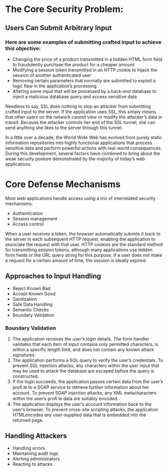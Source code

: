 # The Core Security Problem:

## Users Can Submit Arbitrary Input

### Here are some examples of submitting crafted input to achieve this objective:

- Changing the price of a product transmitted in a hidden HTML form field to fraudulently purchase the product for a cheaper amount
- Modifying a session token transmitted in an HTTP cookie to hijack the session of another authenticated user
- Removing certain parameters that normally are submitted to exploit a logic flaw in the application’s processing
- Altering some input that will be processed by a back-end database to inject a malicious database query and access sensitive data

Needless to say, SSL does nothing to stop an attacker from submitting crafted
input to the server. If the application uses SSL, this simply means that other users
on the network cannot view or modify the attacker’s data in transit. Because the attacker controls her end of the SSL tunnel, she can send anything she likes
to the server through this tunnel.

In a little over a decade, the World Wide Web has evolved from purely static
information repositories into highly functional applications that process sensitive
data and perform powerful actions with real-world consequences. During this
development, several factors have combined to bring about the weak security
posture demonstrated by the majority of today’s web applications.

# Core Defense Mechanisms

Most web applications handle access using a trio of interrelated security mechanisms:

- Authentication
- Session management
- Access control

When a user receives a token, the browser automatically submits it back to the server in each subsequent HTTP request, enabling the application to
associate the request with that user. HTTP cookies are the standard method for transmitting session tokens, although many applications
use hidden form fields or the URL query string for this purpose. If a user does
not make a request for a certain amount of time, the session is ideally expired.

## Approaches to Input Handling

- Reject Known Bad
- Accept Known Good
- Sanitization
- Safe Data Handling
- Semantic Checks
- Boundary Validation

### Boundary Validation

1. The application receives the user’s login details. The form handler validates
   that each item of input contains only permitted characters, is within a
   specific length limit, and does not contain any known attack signatures.
2. The application performs a SQL query to verify the user’s credentials.
   To prevent SQL injection attacks, any characters within the user input
   that may be used to attack the database are escaped before the query is
   constructed.
3. If the login succeeds, the application passes certain data from the user’s
   proﬁ le to a SOAP service to retrieve further information about her account.
   To prevent SOAP injection attacks, any XML metacharacters within the
   user’s proﬁ le data are suitably encoded.
4. The application displays the user’s account information back to the user’s
   browser. To prevent cross-site scripting attacks, the application HTMLencodes
   any user-supplied data that is embedded into the returned page.

## Handling Attackers

- Handling errors
- Maintaining audit logs
- Alerting administrators
- Reacting to attacks
